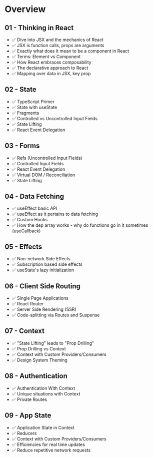 # Overview

## 01 - Thinking in React

- ✅ Dive into JSX and the mechanics of React
- ✅ JSX is function calls, props are arguments
- ✅ Exactly what does it mean to be a component in React
- ✅ Terms: Element vs Component
- ✅ How React embraces composability
- ✅ The declarative approach to React
- ✅ Mapping over data in JSX, key prop

## 02 - State

- ✅ TypeScript Primer
- ✅ State with useState
- ✅ Fragments
- ✅ Controlled vs Uncontrolled Input Fields
- ✅ State Lifting
- ✅ React Event Delegation

## 03 - Forms

- ✅ Refs (Uncontrolled Input Fields)
- ✅ Controlled Input Fields
- ✅ React Event Delegation
- ✅ Virtual DOM / Reconciliation
- ✅ State Lifting

## 04 - Data Fetching

- ✅ useEffect basic API
- ✅ useEffect as it pertains to data fetching
- ✅ Custom Hooks
- ✅ How the dep array works - why do functions go in it sometimes (useCallback)

## 05 - Effects

- ✅ Non-network Side Effects
- ✅ Subscription based side effects
- ✅ useState's lazy initialization

## 06 - Client Side Routing

- ✅ Single Page Applications
- ✅ React Router
- ✅ Server Side Rendering (SSR)
- ✅ Code-splitting via Routes and Suspense

## 07 - Context

- ✅ "State Lifting" leads to "Prop Drilling"
- ✅ Prop Drilling vs Context
- ✅ Context with Custom Providers/Consumers
- ✅ Design System Theming

## 08 - Authentication

- ✅ Authentication With Context
- ✅ Unique situations with Context
- ✅ Private Routes

## 09 - App State

- ✅ Application State in Context
- ✅ Reducers
- ✅ Context with Custom Providers/Consumers
- ✅ Efficiencies for real time updates
- ✅ Reduce repetitive network requests
